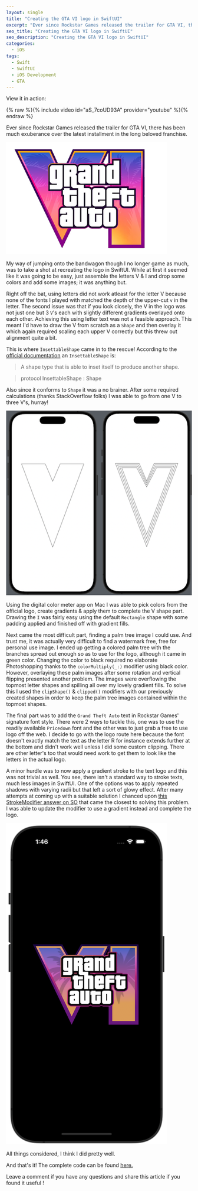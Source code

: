 ```yaml
---
layout: single
title: "Creating the GTA VI logo in SwiftUI"
excerpt: "Ever since Rockstar Games released the trailer for GTA VI, there has been much exuberance over the latest installment in the long beloved franchise."
seo_title: "Creating the GTA VI logo in SwiftUI"
seo_description: "Creating the GTA VI logo in SwiftUI"
categories:
  - iOS
tags:
  - Swift
  - SwiftUI
  - iOS Development
  - GTA
---
```

View it in action:

{% raw %}{% include video id="aS_7coUD93A" provider="youtube" %}{% endraw %}

Ever since Rockstar Games released the trailer for GTA VI, there has been much exuberance over the latest installment in the long beloved franchise.

![image](/assets/images/post9/gta6logomini.png)

My way of jumping onto the bandwagon though I no longer game as much, was to take a shot at recreating the logo in SwiftUI. While at first it seemed like it was going to be easy, just assemble the letters V & I and drop some colors and add some images; it was anything but.

Right off the bat, using letters did not work atleast for the letter V because none of the fonts I played with matched the depth of the upper-cut `v` in the letter.
The second issue was that if you look closely, the V in the logo was not just one but 3 `V`'s each with slightly different gradients overlayed onto each other. Achieving this using letter text was not a feasible approach. This meant I'd have to draw the V from scratch as a `Shape` and then overlay it which again required scaling each upper V correctly but this threw out alignment quite a bit.

This is where `InsettableShape` came in to the rescue! According to the [official documentation](https://developer.apple.com/documentation/swiftui/insettableshape) an `InsettableShape` is:

> A shape type that is able to inset itself to produce another shape.

> protocol InsettableShape : Shape

Also since it conforms to `Shape` it was a no brainer.
After some required calculations (thanks StackOverflow folks) I was able to go from one V to three V's, hurray!

![image](/assets/images/post9/insettableshapes.png)

Using the digital color meter app on Mac I was able to pick colors from the official logo, create gradients & apply them to complete the V shape part. Drawing the `I` was fairly easy using the default `Rectangle` shape with some padding applied and finished off with gradient fills.

Next came the most difficult part, finding a palm tree image I could use. And trust me, it was actually very difficult to find a watermark free, free for personal use image. I ended up getting a colored palm tree with the branches spread out enough so as to use for the logo, although it came in green color. Changing the color to black required no elaborate Photoshopping thanks to the `colorMultiply(_:)` modifier using black color.
However, overlaying these palm images after some rotation and vertical flipping presented another problem. The images were overflowing the topmost letter shapes and spilling all over my lovely gradient fills. To solve this I used the `clipShape()` & `clipped()` modifiers with our previously created shapes in order to keep the palm tree images contained within the topmost shapes.

The final part was to add the `Grand Theft Auto` text in Rockstar Games' signature font style. There were 2 ways to tackle this, one was to use the readily available `Pricedown` font and the other was to just grab a free to use logo off the web. I decide to go with the logo route here because the font doesn't exactly match the text as the letter R for instance extends further at the bottom and didn't work well unless I did some custom clipping. There are other letter's too that would need work to get them to look like the letters in the actual logo.

A minor hurdle was to now apply a gradient stroke to the text logo and this was not trivial as well. You see, there isn't a standard way to stroke texts, much less images in SwiftUI. One of the options was to apply repeated shadows with varying radii but that left a sort of glowy effect. After many attempts at coming up with a suitable solution I chanced upon [this StrokeModifier answer on SO](https://stackoverflow.com/a/76054700) that came the closest to solving this problem. I was able to update the modifier to use a gradient instead and complete the logo.

![image](/assets/images/post9/FinalScreenshot.png)

All things considered, I think I did pretty well.

And that's it! The complete code can be found [here.](https://github.com/anupdsouza/ios-gta-logo-drawing)

Leave a comment if you have any questions and share this article if you found it useful  !

